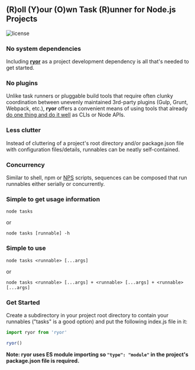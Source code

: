 ## (R)oll (Y)our (O)wn Task (R)unner for Node.js Projects

![license](https://img.shields.io/badge/License-MIT-green.svg)

### No system dependencies

Including **[ryor](https://www.npmjs.com/package/ryor)** as a project development dependency is all that's needed to get started.

### No plugins

Unlike task runners or pluggable build tools that require often clunky coordination between unevenly maintained 3rd-party plugins (Gulp, Grunt, Webpack, etc.), **ryor** offers a convenient means of using tools that already [do one thing and do it well](https://en.wikipedia.org/wiki/Unix_philosophy) as CLIs or Node APIs.

### Less clutter

Instead of cluttering of a project's root directory and/or package.json file with configuration files/details, runnables can be neatly self-contained.

### Concurrency

Similar to shell, npm or [NPS](https://www.npmjs.com/package/nps) scripts, sequences can be composed that run runnables either serially or concurrently.

### Simple to get usage information

```node tasks```

or

```node tasks [runnable] -h```

### Simple to use

```node tasks <runnable> [...args]```

or

```node tasks <runnable> [...args] + <runnable> [...args] + <runnable> [...args]```

### Get Started

Create a subdirectory in your project root directory to contain your runnables ("tasks" is a good option) and put the following index.js file in it:

```js
import ryor from 'ryor'

ryor()
```

**Note: ryor uses ES module importing so ```"type": "module"``` in the project's package.json file is required.**
